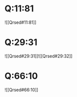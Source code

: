 # Q:11:81

![[Qrsed#11:81]]

# Q:29:31

![[Qrsed#29:31]]![[Qrsed#29:32]]

# Q:66:10

![[Qrsed#66:10]]